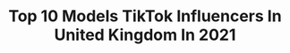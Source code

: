 ---
title: Top 10 Models TikTok Influencers In United Kingdom In 2021
description: >-
  Find top models TikTok influencers in United Kingdom in 2021. Most popular hashtags: #fyp #duet #love #altgirl.
platform: TikTok
hits: 286
text_top: See the most popular TikTok accounts on inBeat.
text_bottom: Our database has 286 TikTok influencers like this in United Kingdom for you to collaborate.
profiles:
  - username: "killianmain"
    fullname: >-
      Killian Main // Rhiebelle
    bio: >-
      Award-Winning & Published Model Twitch Streamer - Rhiebelle London, UK 🔞
    location: "United Kingdom"
    followers: 2748
    engagement: 1691
    commentsToLikes: 0.095101
    id: ckck2khh5m15c0j23em5ef52q
    verified: false
    hashtags: "#dndcosplay, #twitch, #drag, #cosplay"
  - username: "izzaanoor35"
    fullname: >-
      DesiGirl 
    bio: >-
      🇬🇧British Pakistani🇵🇰 Model For Al-Saib https://www.facebook.com/alsiab786/
    location: "United Kingdom"
    followers: 15700
    engagement: 2294
    commentsToLikes: 0.310545
    id: ckavltxb1vbox0j23sf2qifvn
    verified: false
    hashtags: "#pashtosong, #nakhray, #modelling, #jaan"
  - username: "lennyrocks"
    fullname: >-
      Lenny and Vikki
    bio: >-
      Model for Zebedee Management 💙💛 Insta Lenny_rooney_zebedeemodel
    location: "United Kingdom"
    followers: 55000
    engagement: 2071
    commentsToLikes: 0.059293
    id: ckav0dojs61090j230sqxfn3k
    verified: false
    hashtags: "#4yp, #love, #fyp, #foryoupage"
  - username: "allan_auld"
    fullname: >-
      Allan Auld
    bio: >-
      Classic 1964 model Great working order. Just a few dents 🌈 🔞
    location: "United Kingdom"
    followers: 14400
    engagement: 1426
    commentsToLikes: 0.130612
    id: ckaifnj7kxofp0i78dq33zsvz
    verified: false
    hashtags: "#tfbornthisway, #tiktok, #gaytiktoker, #lgbt"
  - username: "dareal.purple"
    fullname: >-
      dareal.purple
    bio: >-
      💜 Sub to purple gamer [36K+] 💜 👉 Model rig by kimo 👈
    location: "United Kingdom"
    followers: 426900
    engagement: 1303
    commentsToLikes: 0.025941
    id: ckbexc64rhivb0j23s7qgmgrl
    verified: false
    hashtags: "#robloxdance, #giveaway, #robux, #roblox"
  - username: "oneasaree"
    fullname: >-
      K O F I 🌹
    bio: >-
      Model 🦋 London, UK 📍 Follow my IG for the real 🔥👀
    location: "United Kingdom"
    followers: 289200
    engagement: 1976
    commentsToLikes: 0.018204
    id: ckcpsjc1qmuhy0j23hj71e6z8
    verified: false
    hashtags: "#voiceeffects, #facts, #you, #dolphinchallenge"
  - username: "misscherrylace"
    fullname: >-
      Bex Wild
    bio: >-
      Artist, curator and Alternative model 😘 Represented by Rogue Model Management
    location: "United Kingdom"
    followers: 8042
    engagement: 1533
    commentsToLikes: 0.090906
    id: ckauw8k121fev0j23ysetnos6
    verified: false
    hashtags: "#fettok, #hyrule, #altgirl, #kinktok"
  - username: "alternative_viper"
    fullname: >-
      🖤alternative_viper🖤
    bio: >-
      thirst trap!!! gamer, model, emo🖤🤘 viperxsquad 🐍🐍🐍💚💚💚 crazyph0nix 💙💙
    location: "United Kingdom"
    followers: 11800
    engagement: 1523
    commentsToLikes: 0.105735
    id: ck963nrrdvoym0j78gne44k08
    verified: false
    hashtags: "#nonutnovember, #crazyph0enix, #badgirl, #daddy"
  - username: "ben_jjames"
    fullname: >-
      B E N
    bio: >-
      Value > Vanity Big & Tall model 📸 IG for all modelling work 🎥
    location: "United Kingdom"
    followers: 211400
    engagement: 1197
    commentsToLikes: 0.028601
    id: ckceko10au5a50j23w8y8zzyb
    verified: false
    hashtags: "#malemodel, #mensfashion, #autumnfashion, #fitness"
  - username: "toastieboiii"
    fullname: >-
      Richard
    bio: >-
      20 Irish-Nigerian 🇮🇪🇳🇬 I’m tryna be a model 😌 20k?🤷🏾‍♂️
    location: "United Kingdom"
    followers: 16000
    engagement: 1916
    commentsToLikes: 0.031857
    id: ck9k3f6j4o7gf0j78n3cx32kz
    verified: false
    hashtags: "#ireland, #like, #follow, #stitch"
---